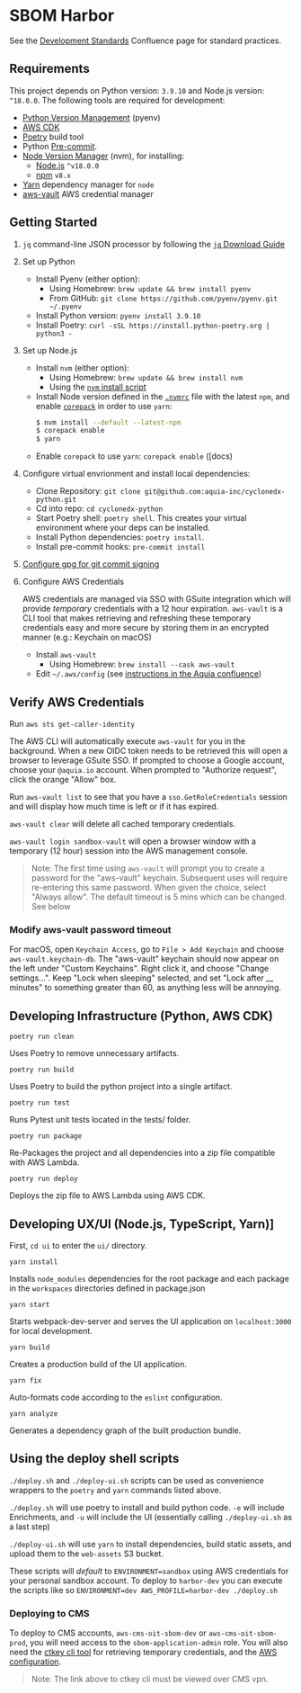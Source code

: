 # SBOM Harbor

See the [Development Standards](https://aquia.atlassian.net/wiki/spaces/SBOM/pages/698908677/Development+Standards) Confluence page for standard practices.

## Requirements

This project depends on Python version: `3.9.10` and Node.js version: `^18.0.0`. The following tools are required for development:

- [Python Version Management](https://github.com/pyenv/pyenv) (pyenv)
- [AWS CDK](https://docs.aws.amazon.com/cdk/v2/guide/getting_started.html#getting_started_install)
- [Poetry](https://python-poetry.org/docs/) build tool
- Python [Pre-commit](https://pre-commit.com/).
- [Node Version Manager](https://github.com/nvm-sh/nvm) (nvm), for installing:
    - [Node.js](https://nodejs.org/en/) `^v18.0.0`
    - [npm](https://github.com/npm/cli) `v8.x`
- [Yarn](https://classic.yarnpkg.com/lang/en/docs/install) dependency manager for `node`
- [aws-vault](https://github.com/99designs/aws-vault) AWS credential manager

## Getting Started

1. `jq` command-line JSON processor by following the [`jq` Download Guide](https://stedolan.github.io/jq/download/)

2. Set up Python
    - Install Pyenv (either option):
        - Using Homebrew: `brew update && brew install pyenv`
        - From GitHub: `git clone https://github.com/pyenv/pyenv.git ~/.pyenv`
    - Install Python version: `pyenv install 3.9.10`
    - Install Poetry: `curl -sSL https://install.python-poetry.org | python3 -`

3. Set up Node.js
    - Install `nvm` (either option):
        - Using Homebrew: `brew update && brew install nvm`
        - Using the [`nvm` install script](https://github.com/nvm-sh/nvm#install--update-script)
    - Install Node version defined in the [`.nvmrc`](https://github.com/aquia-inc/cyclonedx-python/blob/master/.nvmrc) file with the latest `npm`, and enable [`corepack`](https://yarnpkg.com/getting-started/install#install-corepack) in order to use `yarn`:
        ```sh
        $ nvm install --default --latest-npm
        $ corepack enable
        $ yarn
        ```
    - Enable `corepack` to use `yarn`:
        `corepack enable` ([docs)

4. Configure virtual envrionment and install local dependencies:
    - Clone Repository: `git clone git@github.com:aquia-inc/cyclonedx-python.git`
    - Cd into repo: `cd cyclonedx-python`
    - Start Poetry shell: `poetry shell`. This creates your virtual environment where your deps can be installed.
    - Install Python dependencies: `poetry install`.
    - Install pre-commit hooks: `pre-commit install`
    
5. [Configure gpg for git commit signing](https://docs.github.com/en/authentication/managing-commit-signature-verification)
    

6. Configure AWS Credentials
    
    AWS credentials are managed via SSO with GSuite integration which will provide _temporary_ credentials with a 12 hour expiration. `aws-vault` is a CLI tool that makes retrieving and refreshing these temporary credentials easy and more secure by storing them in an encrypted manner (e.g.: Keychain on macOS)
    - Install `aws-vault`
        - Using Homebrew: `brew install --cask aws-vault`
    - Edit `~/.aws/config` (see [instructions in the Aquia confluence](https://aquia.atlassian.net/wiki/spaces/SBOM/pages/772276225/AWS+Config+and+Usage))

## Verify AWS Credentials

Run `aws sts get-caller-identity`

The AWS CLI will automatically execute `aws-vault` for you in the background. When a new OIDC token needs to be retrieved this will open a browser to leverage GSuite SSO. If prompted to choose a Google account, choose your `@aquia.io` account. When prompted to "Authorize request", click the orange "Allow" box.

Run `aws-vault list` to see that you have a `sso.GetRoleCredentials` session and will display how much time is left or if it has expired.

`aws-vault clear` will delete all cached temporary credentials.

`aws-vault login sandbox-vault` will open a browser window with a temporary (12 hour) session into the AWS management console.

>Note: The first time using `aws-vault` will prompt you to create a password for the "aws-vault" keychain. Subsequent uses will require re-entering this same password. When given the choice, select "Always allow". The default timeout is 5 mins which can be changed. See below

### Modify aws-vault password timeout
For macOS, open `Keychain Access`, go to `File > Add Keychain` and choose `aws-vault.keychain-db`. The "aws-vault" keychain should now appear on the left under "Custom Keychains". Right click it, and choose "Change settings...". Keep "Lock when sleeping" selected, and set "Lock after __ minutes" to something greater than 60, as anything less will be annoying.

## Developing Infrastructure (Python, AWS CDK)

`poetry run clean`

Uses Poetry to remove unnecessary artifacts.

`poetry run build`

Uses Poetry to build the python project into a single artifact.

`poetry run test`

Runs Pytest unit tests located in the tests/ folder.

`poetry run package`

Re-Packages the project and all dependencies into a zip file compatible with AWS Lambda.

`poetry run deploy`

Deploys the zip file to AWS Lambda using AWS CDK.


## Developing UX/UI (Node.js, TypeScript, Yarn)]

First, `cd ui` to enter the `ui/` directory.

`yarn install`

Installs `node_modules` dependencies for the root package and each package in the `workspaces` directories defined in package.json

`yarn start`

Starts webpack-dev-server and serves the UI application on `localhost:3000` for local development.

`yarn build`

Creates a production build of the UI application.

`yarn fix`

Auto-formats code according to the `eslint` configuration.

`yarn analyze`

Generates a dependency graph of the built production bundle.

## Using the deploy shell scripts

`./deploy.sh` and `./deploy-ui.sh` scripts can be used as convenience wrappers to the `poetry` and `yarn` commands listed above.

`./deploy.sh` will use poetry to install and build python code. `-e` will include Enrichments, and `-u` will include the UI (essentially calling `./deploy-ui.sh` as a last step)

`./deploy-ui.sh` will use `yarn` to install dependencies, build static assets, and upload them to the `web-assets` S3 bucket.

These scripts will _default_ to `ENVIRONMENT=sandbox` using AWS credentials for your personal sandbox account. To deploy to `harbor-dev` you can execute the scripts like so `ENVIRONMENT=dev AWS_PROFILE=harbor-dev ./deploy.sh`

### Deploying to CMS

To deploy to CMS accounts, `aws-cms-oit-sbom-dev` or `aws-cms-oit-sbom-prod`, you will need access to the `sbom-application-admin` role. You will also need the [ctkey cli tool](https://cloud.cms.gov/getting-started-access-key-cli-tool) for retrieving temporary credentials, and the [AWS configuration](https://aquia.atlassian.net/wiki/spaces/SBOM/pages/772276225/AWS+Config+and+Usage).

>Note: The link above to ctkey cli must be viewed over CMS vpn.
